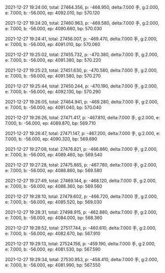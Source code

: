 2021-12-27 19:24:00, total: 27464.356, p: -468.950, delta:7.000 手, g:2.000, e: 7.000, b: -56.000, ep: 4092.010, bp: 570.120

2021-12-27 19:24:20, total: 27460.963, p: -469.580, delta:7.000 手, g:2.000, e: 7.000, b: -56.000, ep: 4090.660, bp: 570.030

2021-12-27 19:24:41, total: 27456.007, p: -469.470, delta:7.000 手, g:2.000, e: 7.000, b: -56.000, ep: 4091.010, bp: 570.060

2021-12-27 19:25:02, total: 27455.732, p: -470.380, delta:7.000 手, g:2.000, e: 7.000, b: -56.000, ep: 4091.380, bp: 570.220

2021-12-27 19:25:23, total: 27451.630, p: -470.580, delta:7.000 手, g:2.000, e: 7.000, b: -56.000, ep: 4091.580, bp: 570.270

2021-12-27 19:25:44, total: 27450.244, p: -470.190, delta:7.000 手, g:2.000, e: 7.000, b: -56.000, ep: 4092.130, bp: 570.290

2021-12-27 19:26:05, total: 27464.941, p: -469.280, delta:7.000 手, g:2.000, e: 7.000, b: -56.000, ep: 4091.040, bp: 570.040

2021-12-27 19:26:26, total: 27471.417, p: -467.810, delta:7.000 手, g:2.000, e: 7.000, b: -56.000, ep: 4089.870, bp: 569.710

2021-12-27 19:26:47, total: 27471.147, p: -467.200, delta:7.000 手, g:2.000, e: 7.000, b: -56.000, ep: 4090.320, bp: 569.690

2021-12-27 19:27:08, total: 27476.821, p: -466.860, delta:7.000 手, g:2.000, e: 7.000, b: -56.000, ep: 4089.460, bp: 569.540

2021-12-27 19:27:28, total: 27475.865, p: -467.780, delta:7.000 手, g:2.000, e: 7.000, b: -56.000, ep: 4088.860, bp: 569.580

2021-12-27 19:27:49, total: 27469.144, p: -468.120, delta:7.000 手, g:2.000, e: 7.000, b: -56.000, ep: 4088.360, bp: 569.560

2021-12-27 19:28:10, total: 27479.602, p: -466.720, delta:7.000 手, g:2.000, e: 7.000, b: -56.000, ep: 4085.520, bp: 569.030

2021-12-27 19:28:31, total: 27498.915, p: -462.880, delta:7.000 手, g:2.000, e: 7.000, b: -56.000, ep: 4084.000, bp: 568.360

2021-12-27 19:28:52, total: 27517.744, p: -460.610, delta:7.000 手, g:2.000, e: 7.000, b: -56.000, ep: 4082.670, bp: 567.910

2021-12-27 19:29:13, total: 27524.156, p: -459.190, delta:7.000 手, g:2.000, e: 7.000, b: -56.000, ep: 4081.530, bp: 567.590

2021-12-27 19:29:34, total: 27530.953, p: -458.410, delta:7.000 手, g:2.000, e: 7.000, b: -56.000, ep: 4081.990, bp: 567.550